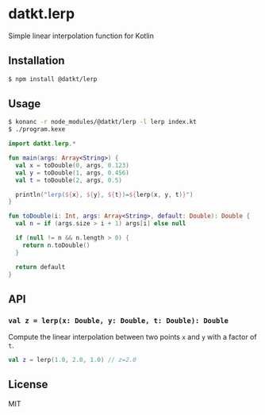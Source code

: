datkt.lerp
==========

Simple linear interpolation function for Kotlin

## Installation

```sh
$ npm install @datkt/lerp
```

## Usage

```sh
$ konanc -r node_modules/@datkt/lerp -l lerp index.kt
$ ./program.kexe
```

```kotlin
import datkt.lerp.*

fun main(args: Array<String>) {
  val x = toDouble(0, args, 0.123)
  val y = toDouble(1, args, 0.456)
  val t = toDouble(2, args, 0.5)

  println("lerp(${x}, ${y}, ${t})=${lerp(x, y, t)}")
}

fun toDouble(i: Int, args: Array<String>, default: Double): Double {
  val n = if (args.size > i + 1) args[i] else null

  if (null != n && n.length > 0) {
    return n.toDouble()
  }

  return default
}
```

## API

### `val z = lerp(x: Double, y: Double, t: Double): Double`

Compute the linear interpolation between two points `x` and `y` with a
factor of `t`.

```kotlin
val z = lerp(1.0, 2.0, 1.0) // z=2.0
```

## License

MIT

